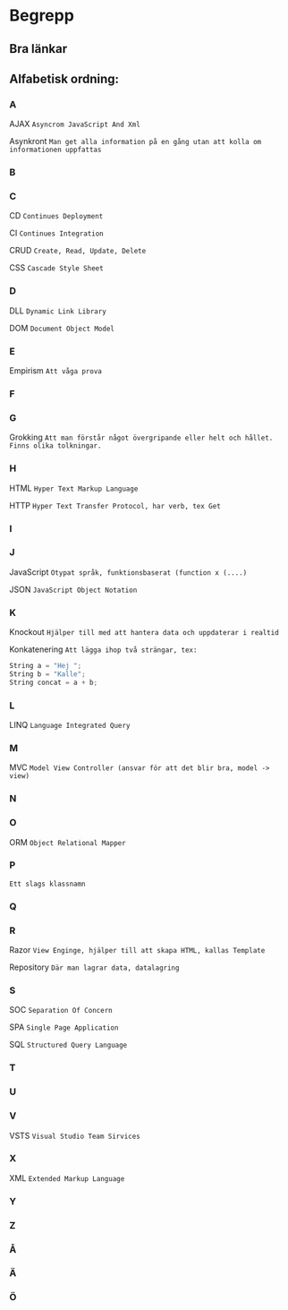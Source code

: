 Begrepp
===============

Bra länkar
-----------

Alfabetisk ordning:
-----------

### A

AJAX
`Asyncrom JavaScript And Xml`

Asynkront
`Man get alla information på en gång utan att kolla om informationen uppfattas`

### B

### C

CD
`Continues Deployment`

CI
`Continues Integration`

CRUD
`Create, Read, Update, Delete`

CSS
`Cascade Style Sheet`

### D

DLL
`Dynamic Link Library`

DOM
`Document Object Model`

### E

Empirism
`Att våga prova`

### F

### G

Grokking
`Att man förstår något övergripande eller helt och hållet. Finns olika tolkningar.`

### H

HTML
`Hyper Text Markup Language`

HTTP
`Hyper Text Transfer Protocol, har verb, tex Get`

### I

### J

JavaScript
`Otypat språk, funktionsbaserat (function x (....)`

JSON
`JavaScript Object Notation`

### K

Knockout
`Hjälper till med att hantera data och uppdaterar i realtid`

Konkatenering
`Att lägga ihop två strängar, tex: `
```c#
String a = "Hej "; 
String b = "Kalle"; 
String concat = a + b;
```

### L

LINQ
`Language Integrated Query`

### M

MVC
`Model View Controller (ansvar för att det blir bra, model -> view)`

### N

### O

ORM
`Object Relational Mapper`

### P

`Ett slags klassnamn`

### Q

### R

Razor
`View Enginge, hjälper till att skapa HTML, kallas Template`

Repository
`Där man lagrar data, datalagring`

### S

SOC
`Separation Of Concern`

SPA
`Single Page Application`

SQL
`Structured Query Language`

### T

### U

### V

VSTS
`Visual Studio Team Sirvices`

### X

XML
`Extended Markup Language`

### Y

### Z

### Å

### Ä

### Ö 